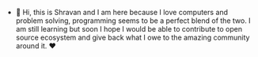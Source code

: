 - 👋 Hi, this is Shravan and I am here because I love computers and problem solving, programming seems to be a perfect blend of the two.
I am still learning but soon I hope I would be able to contribute to open source ecosystem and give back what I owe to the amazing community around it. ❤️


<!---
sky-wa1ker/sky-wa1ker is a ✨ special ✨ repository because its `README.md` (this file) appears on your GitHub profile.
You can click the Preview link to take a look at your changes.
--->
